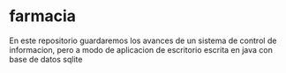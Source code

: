 # farmacia
En este repositorio guardaremos los avances de un sistema de control de informacion, pero a modo de aplicacion de escritorio escrita en java con base de datos sqlite
